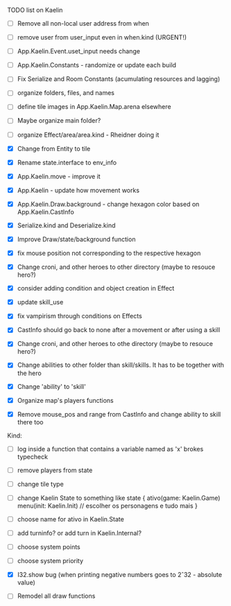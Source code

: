 TODO list on Kaelin

- [ ] Remove all non-local user address from when

- [ ] remove user from user_input even in when.kind (URGENT!)

- [ ] App.Kaelin.Event.uset_input needs change

- [ ] App.Kaelin.Constants - randomize or update each build

- [ ] Fix Serialize and Room Constants (acumulating resources and lagging)

- [ ] organize folders, files, and names

- [ ] define tile images in App.Kaelin.Map.arena elsewhere

- [ ] Maybe organize main folder?

- [ ] organize Effect/area/area.kind - Rheidner doing it

- [X] Change from Entity to tile

- [X] Rename state.interface to env_info

- [X] App.Kaelin.move - improve it 

- [X] App.Kaelin - update how movement works 

- [X] App.Kaelin.Draw.background - change hexagon color based on App.Kaelin.CastInfo

- [X] Serialize.kind and Deserialize.kind

- [X] Improve Draw/state/background function

- [X] fix mouse position not corresponding to the respective hexagon

- [X] Change croni, and other heroes to other directory (maybe to resouce hero?)

- [X] consider adding condition and object creation in Effect

- [X] update skill_use

- [X] fix vampirism through conditions on Effects

- [X] CastInfo should go back to none after a movement or after using a skill

- [X] Change croni, and other heroes to othe directory (maybe to resouce hero?)

- [X] Change abilities to other folder than skill/skills. It has to be together with the hero

- [X] Change 'ability' to 'skill'

- [X] Organize map's players functions

- [X] Remove mouse_pos and range from CastInfo and change ability to skill there too

Kind:

- [ ] log inside a function that contains a variable named as 'x' brokes typecheck

- [ ] remove players from state

- [ ] change tile type 

- [ ] change Kaelin State to something like 
  state {
    ativo(game: Kaelin.Game)
    menu(init: Kaelin.Init) // escolher os personagens e tudo mais
  }

- [ ] choose name for ativo in Kaelin.State

- [ ] add turninfo? or add turn in Kaelin.Internal?

- [ ] choose system points

- [ ] choose system priority

- [X] I32.show bug (when printing negative numbers goes to 2ˆ32 - absolute value) 

- [ ] Remodel all draw functions
